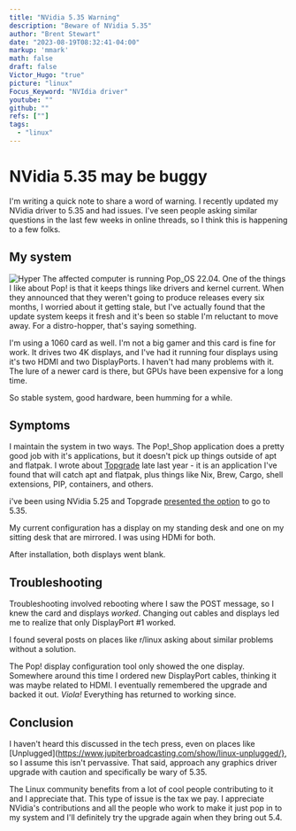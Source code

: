 ```yaml
---
title: "NVidia 5.35 Warning"
description: "Beware of NVidia 5.35"
author: "Brent Stewart"
date: "2023-08-19T08:32:41-04:00"
markup: 'mmark'
math: false
draft: false
Victor_Hugo: "true"
picture: "linux"
Focus_Keyword: "NVIdia driver"
youtube: ""
github: ""
refs: [""]
tags:
  - "linux"
---
```


# NVidia 5.35 may be buggy
I'm writing a quick note to share a word of warning.  I recently updated my NVidia driver to 5.35 and had issues.  I've seen people asking similar questions in the last few weeks in online threads, so I think this is happening to a few folks.

## My system

![Hyper](/hyper.png#floatright)
The affected computer is running Pop_OS 22.04.  One of the things I like about Pop! is that it keeps things like drivers and kernel current.  When they announced that they weren't going to produce releases every six months, I worried about it getting stale, but I've actually found that the update system keeps it fresh and it's been so stable I'm reluctant to move away.  For a distro-hopper, that's saying something.

I'm using a 1060 card as well.  I'm not a big gamer and this card is fine for work.  It drives two 4K displays, and I've had it running four displays using it's two HDMI and two DisplayPorts.  I haven't had many problems with it.  The lure of a newer card is there, but GPUs have been expensive for a long time.

So stable system, good hardware, been humming for a while.

## Symptoms

I maintain the system in two ways.  The Pop!_Shop application does a pretty good job with it's applications, but it doesn't pick up things outside of apt and flatpak.  I wrote about [Topgrade](/posts/221114_topgrade/) late last year - it is an application I've found that will catch apt and flatpak, plus things like Nix, Brew, Cargo, shell extensions, PIP, containers, and others.

i've been using NVidia 5.25 and Topgrade [presented the option](https://www.stickycomics.com/computer-update/) to go to 5.35.

My current configuration has a display on my standing desk and one on my sitting desk that are mirrored.  I was using HDMi for both.

After installation, both displays went blank.

## Troubleshooting
Troubleshooting involved rebooting where I saw the POST message, so I knew the card and displays _worked_.  Changing out cables and displays led me to realize that only DisplayPort #1 worked.

I found several posts on places like r/linux asking about similar problems without a solution.

The Pop! display configuration tool only showed the one display.  Somewhere around this time I ordered new DisplayPort cables, thinking it was maybe related to HDMI.  I eventually remembered the upgrade and backed it out.  _Viola!_ Everything has returned to working since.

## Conclusion
I haven't heard this discussed in the tech press, even on places like [Unplugged](https://www.jupiterbroadcasting.com/show/linux-unplugged/}, so I assume this isn't pervassive.  That said, approach any graphics driver upgrade with caution and specifically be wary of 5.35.

The Linux community benefits from a lot of cool people contributing to it and I appreciate that.  This type of issue is the tax we pay.  I appreciate NVidia's contributions and all the people who work to make it just pop in to my system and I'll definitely try the upgrade again when they bring out 5.4.